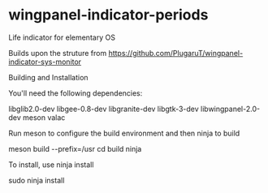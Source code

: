 # wingpanel-indicator-periods
Life indicator for elementary OS

Builds upon the struture from https://github.com/PlugaruT/wingpanel-indicator-sys-monitor

Building and Installation

You'll need the following dependencies:

libglib2.0-dev
libgee-0.8-dev
libgranite-dev
libgtk-3-dev
libwingpanel-2.0-dev
meson
valac

Run meson to configure the build environment and then ninja to build

meson build --prefix=/usr
cd build
ninja

To install, use ninja install

sudo ninja install

